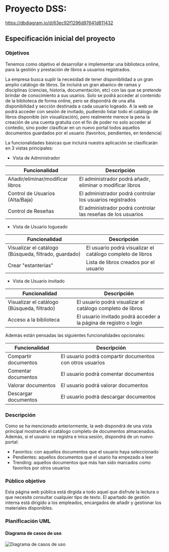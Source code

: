 # Proyecto DSS:

https://dbdiagram.io/d/63ec92f1296d97641d811432

## Especificación inicial del proyecto

### Objetivos

Tenemos como objetivo el desarrollar e implementar una biblioteca online, para la gestión y prestación de libros a usuarios registrados.

La empresa busca suplir la necesidad de tener disponibilidad a un gran amplio catálogo de libros. Se incluirá un gran abanico de ramas y disciplinas (ciencias, historia, documentación, etc) con las que se pretende brindar de conocimiento a sus usarios.
Solo se podrá acceder al contenido de la biblioteca de forma online, pero se dispondrá de una alta disponibilidad y sección destinada a cada usuario logeado.
A la web se podrá acceder con sesión de invitado, pudiendo listar todo el catálogo de libros disponible (sin visualización), pero realmente merece la pena la creación de una cuenta gratuita con el fin de poder no solo acceder al contedio, sino poder clasificar en un nuevo portal todos aquellos documentos guardados por el usuario (favoritos, pendientes, en tendencia)

La funcionalidades básicas que incluirá nuestra aplicación se clasificarán en 3 vistas principales:

* Vista de Administrador

| Funcionalidad | Descripción |
| ------------- | ----------- |
| Añadir/eliminar/modificar libros | El administrador podrá añadir, eliminar o modificar libros |
| Control de Usuarios (Alta/Baja) | El administrador podrá controlar los usuarios registrados |
| Control de Reseñas | El administrador podrá controlar las reseñas de los usuarios |

* Vista de Usuario logueado

| Funcionalidad | Descripción |
| ------------- | ----------- |
| Visualizar el catálogo (Búsqueda, filtrado, guardado) | El usuario podrá visualizar el catálogo completo de libros |
| Crear "estanterías" | Lista de libros creados por el usuario |

* Vista de Usuario invitado

| Funcionalidad | Descripción |
| ------------- | ----------- |
| Visualizar el catálogo (Búsqueda, filtrado) | El usuario podrá visualizar el catálogo completo de libros |
| Acceso a la biblioteca | El usuario invitado podrá acceder a la página de registro o login |

<div class="page">

Además están pensadas las siguientes funcionalidades opcionales:

| Funcionalidad | Descripción |
| ------------- | ----------- |
| Compartir documentos | El usuario podrá compartir documentos con otros usuarios |
| Comentar documentos | El usuario podrá comentar documentos |
| Valorar documentos | El usuario podrá valorar documentos |
| Descargar documentos | El usuario podrá descargar documentos |

### Descripción 
Como se ha mencionado anteriormente, la web dispondrá de una vista principal mostrando el catálogo completo de documentos almacenados.
Además, si el usuario se registra e inica sesión, dispondrá de un nuevo portal:
* Favoritos: con aquellos documentos que el usuario haya seleccionado
* Pendientes: aquellos documentos que el usario ha empezado a leer
* Trending: aquellos documentos que más han sido marcados como favoritos por otros usuarios

### Público objetivo
Esta página web pública está dirgida a todo aquel que disfrute la lectura o que necesite consultar cualquier tipo de texto.
El apartado de gestión interna está dirigido a los empleados, encargados de añadir y gestionar los materiales disponibles.


### Planificación UML

#### Diagrama de casos de uso

![Diagrama de casos de uso](https://i.imgur.com/0Z7ZQ9M.png)

